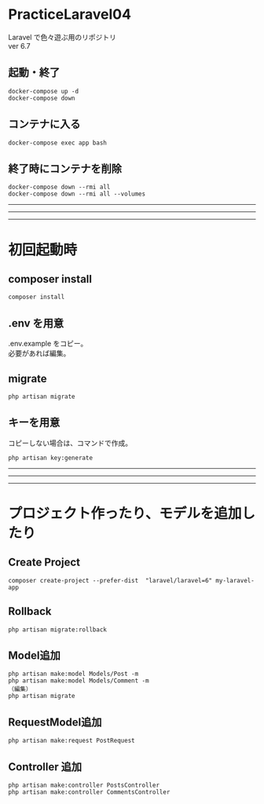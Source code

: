 # PracticeLaravel04
Laravel で色々遊ぶ用のリポジトリ  
ver 6.7  


## 起動・終了
```
docker-compose up -d
docker-compose down
```

## コンテナに入る
```
docker-compose exec app bash
```


## 終了時にコンテナを削除
```
docker-compose down --rmi all
docker-compose down --rmi all --volumes
```

_______________________________________________________________________________
_______________________________________________________________________________
_______________________________________________________________________________
# 初回起動時

## composer install
```
composer install
```

## .env を用意
.env.example をコピー。  
必要があれば編集。


## migrate
```
php artisan migrate
```


## キーを用意
コピーしない場合は、コマンドで作成。
```
php artisan key:generate
```


_______________________________________________________________________________
_______________________________________________________________________________
_______________________________________________________________________________
# プロジェクト作ったり、モデルを追加したり

## Create Project
```
composer create-project --prefer-dist  "laravel/laravel=6" my-laravel-app
```

## Rollback
```
php artisan migrate:rollback
```


## Model追加
```
php artisan make:model Models/Post -m
php artisan make:model Models/Comment -m
（編集）
php artisan migrate
```


## RequestModel追加
```
php artisan make:request PostRequest
```


## Controller 追加
```
php artisan make:controller PostsController
php artisan make:controller CommentsController
```



